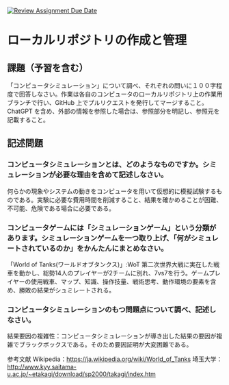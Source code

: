 [![Review Assignment Due Date](https://classroom.github.com/assets/deadline-readme-button-24ddc0f5d75046c5622901739e7c5dd533143b0c8e959d652212380cedb1ea36.svg)](https://classroom.github.com/a/wXVH1iCY)
# ローカルリポジトリの作成と管理

## 課題（予習を含む）

「コンピュータシミュレーション」について調べ、それぞれの問いに１００字程度で回答しなさい。作業は各自のコンピュータのローカルリポジトリ上の作業用ブランチで行い、GitHub 上でプルリクエストを発行してマージすること。ChatGPT を含め、外部の情報を参照した場合は、参照部分を明記し、参照元を記載すること。

## 記述問題

### コンピュータシミュレーションとは、どのようなものですか。シミュレーションが必要な理由を含めて記述しなさい。
何らかの現象やシステムの動きをコンピュータを用いて仮想的に模擬試験するものである。実験に必要な費用時間を削減すること、結果を確かめることが困難、不可能、危険である場合に必要である。
### コンピュータゲームには「シミュレーションゲーム」という分類があります。シミュレーションゲームを一つ取り上げ、「何がシミュレートされているのか」をかんたんにまとめなさい。
「World of Tanks(ワールドオブタンクス)」:WoT
第二次世界大戦に実在した戦車を動かし、総勢14人のプレイヤーが2チームに別れ、7vs7を行う。ゲームプレイヤーの使用戦車、マップ、知識、操作技量、戦術思考、動作環境の要素を含め、勝敗の結果がシュミレートされる。
### コンピュータシミュレーションのもつ問題点について調べ、記述しなさい。
結果要因の複雑性：コンピュータシミュレーションが導き出した結果の要因が複雑でブラックボックスである。そのため要因証明が大変困難である。

参考文献
Wikipedia：https://ja.wikipedia.org/wiki/World_of_Tanks
埼玉大学：http://www.kyy.saitama-u.ac.jp/~etakagi/download/sp2000/takagi/index.htm
